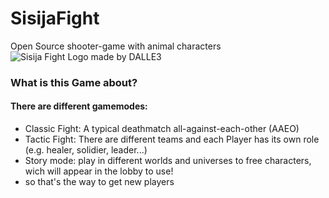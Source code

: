# SisijaFight
Open Source shooter-game with animal characters
![Sisija Fight Logo made by DALLE3](https://github.com/SpringTech-Studios/SisijaFight/assets/128484007/ad4661cb-c491-4355-898e-9ddb79b52b2a)

### What is this Game about?
#### There are different gamemodes:
* Classic Fight: A typical deathmatch all-against-each-other (AAEO)
* Tactic Fight: There are different teams and each Player has its own role (e.g. healer, solidier, leader...)
* Story mode: play in different worlds and universes to free characters, wich will appear in the lobby to use!
 * so that's the way to get new players